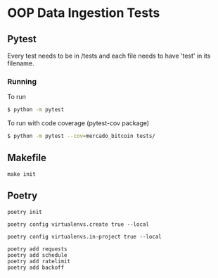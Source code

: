 # OOP Data Ingestion Tests

## Pytest
Every test needs to be in /tests and each file needs to have 'test' in its filename.

### Running
To run
```bash
$ python -m pytest
```

To run with code coverage (pytest-cov package)
```bash
$ python -m pytest --cov=mercado_bitcoin tests/
``` 

## Makefile

```make init```

## Poetry

```poetry init```

```poetry config virtualenvs.create true --local```

```poetry config virtualenvs.in-project true --local```

```
poetry add requests
poetry add schedule
poetry add ratelimit
poetry add backoff
```

